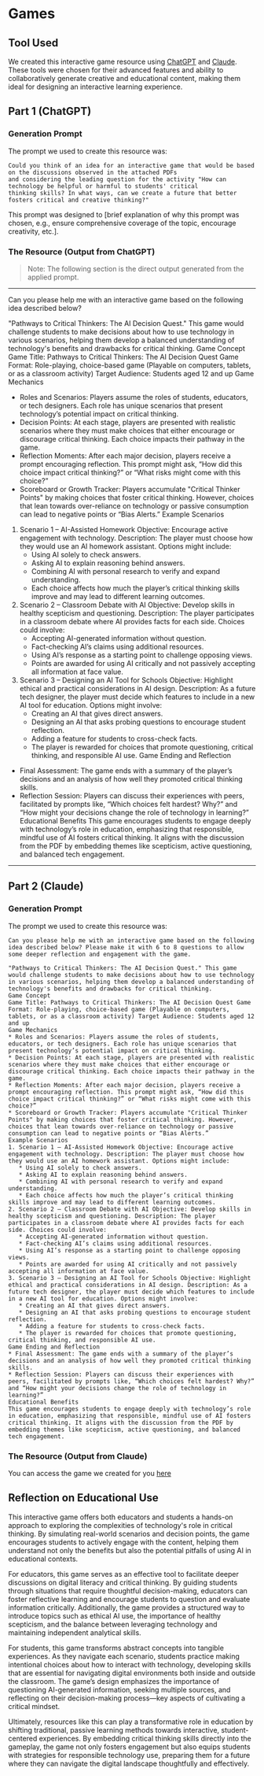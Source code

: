 # Games

## Tool Used
We created this interactive game resource using [ChatGPT](https://chat.openai.com/) and [Claude](https://www.anthropic.com/index/claude). These tools were chosen for their advanced features and ability to collaboratively generate creative and educational content, making them ideal for designing an interactive learning experience.

## Part 1 (ChatGPT)

### Generation Prompt
The prompt we used to create this resource was:

```
Could you think of an idea for an interactive game that would be based on the discussions observed in the attached PDFs 
and considering the leading question for the activity "How can technology be helpful or harmful to students' critical 
thinking skills? In what ways, can we create a future that better fosters critical and creative thinking?" 
```

This prompt was designed to [brief explanation of why this prompt was chosen, e.g., ensure comprehensive coverage of the topic, encourage creativity, etc.].

### The Resource (Output from ChatGPT)

> Note:
> The following section is the direct output generated from the applied prompt. 
---
Can you please help me with an interactive game based on the following idea described below?

"Pathways to Critical Thinkers: The AI Decision Quest." This game would challenge students to make decisions about how to use technology in various scenarios, helping them develop a balanced understanding of technology's benefits and drawbacks for critical thinking.
Game Concept
Game Title: Pathways to Critical Thinkers: The AI Decision Quest Game Format: Role-playing, choice-based game (Playable on computers, tablets, or as a classroom activity) Target Audience: Students aged 12 and up
Game Mechanics
* Roles and Scenarios: Players assume the roles of students, educators, or tech designers. Each role has unique scenarios that present technology’s potential impact on critical thinking.
* Decision Points: At each stage, players are presented with realistic scenarios where they must make choices that either encourage or discourage critical thinking. Each choice impacts their pathway in the game.
* Reflection Moments: After each major decision, players receive a prompt encouraging reflection. This prompt might ask, “How did this choice impact critical thinking?” or “What risks might come with this choice?”
* Scoreboard or Growth Tracker: Players accumulate "Critical Thinker Points" by making choices that foster critical thinking. However, choices that lean towards over-reliance on technology or passive consumption can lead to negative points or “Bias Alerts.”
Example Scenarios
1. Scenario 1 – AI-Assisted Homework Objective: Encourage active engagement with technology. Description: The player must choose how they would use an AI homework assistant. Options might include:
   * Using AI solely to check answers.
   * Asking AI to explain reasoning behind answers.
   * Combining AI with personal research to verify and expand understanding.
   * Each choice affects how much the player’s critical thinking skills improve and may lead to different learning outcomes.
2. Scenario 2 – Classroom Debate with AI Objective: Develop skills in healthy scepticism and questioning. Description: The player participates in a classroom debate where AI provides facts for each side. Choices could involve:
   * Accepting AI-generated information without question.
   * Fact-checking AI’s claims using additional resources.
   * Using AI’s response as a starting point to challenge opposing views.
   * Points are awarded for using AI critically and not passively accepting all information at face value.
3. Scenario 3 – Designing an AI Tool for Schools Objective: Highlight ethical and practical considerations in AI design. Description: As a future tech designer, the player must decide which features to include in a new AI tool for education. Options might involve:
   * Creating an AI that gives direct answers.
   * Designing an AI that asks probing questions to encourage student reflection.
   * Adding a feature for students to cross-check facts.
   * The player is rewarded for choices that promote questioning, critical thinking, and responsible AI use.
Game Ending and Reflection
* Final Assessment: The game ends with a summary of the player’s decisions and an analysis of how well they promoted critical thinking skills.
* Reflection Session: Players can discuss their experiences with peers, facilitated by prompts like, “Which choices felt hardest? Why?” and “How might your decisions change the role of technology in learning?”
Educational Benefits
This game encourages students to engage deeply with technology’s role in education, emphasizing that responsible, mindful use of AI fosters critical thinking. It aligns with the discussion from the PDF by embedding themes like scepticism, active questioning, and balanced tech engagement.

---

## Part 2 (Claude)

### Generation Prompt
The prompt we used to create this resource was:

```
Can you please help me with an interactive game based on the following idea described below? Please make it with 6 to 8 questions to allow some deeper reflection and engagement with the game.

"Pathways to Critical Thinkers: The AI Decision Quest." This game would challenge students to make decisions about how to use technology in various scenarios, helping them develop a balanced understanding of technology's benefits and drawbacks for critical thinking.
Game Concept
Game Title: Pathways to Critical Thinkers: The AI Decision Quest Game Format: Role-playing, choice-based game (Playable on computers, tablets, or as a classroom activity) Target Audience: Students aged 12 and up
Game Mechanics
* Roles and Scenarios: Players assume the roles of students, educators, or tech designers. Each role has unique scenarios that present technology’s potential impact on critical thinking.
* Decision Points: At each stage, players are presented with realistic scenarios where they must make choices that either encourage or discourage critical thinking. Each choice impacts their pathway in the game.
* Reflection Moments: After each major decision, players receive a prompt encouraging reflection. This prompt might ask, “How did this choice impact critical thinking?” or “What risks might come with this choice?”
* Scoreboard or Growth Tracker: Players accumulate "Critical Thinker Points" by making choices that foster critical thinking. However, choices that lean towards over-reliance on technology or passive consumption can lead to negative points or “Bias Alerts.”
Example Scenarios
1. Scenario 1 – AI-Assisted Homework Objective: Encourage active engagement with technology. Description: The player must choose how they would use an AI homework assistant. Options might include:
   * Using AI solely to check answers.
   * Asking AI to explain reasoning behind answers.
   * Combining AI with personal research to verify and expand understanding.
   * Each choice affects how much the player’s critical thinking skills improve and may lead to different learning outcomes.
2. Scenario 2 – Classroom Debate with AI Objective: Develop skills in healthy scepticism and questioning. Description: The player participates in a classroom debate where AI provides facts for each side. Choices could involve:
   * Accepting AI-generated information without question.
   * Fact-checking AI’s claims using additional resources.
   * Using AI’s response as a starting point to challenge opposing views.
   * Points are awarded for using AI critically and not passively accepting all information at face value.
3. Scenario 3 – Designing an AI Tool for Schools Objective: Highlight ethical and practical considerations in AI design. Description: As a future tech designer, the player must decide which features to include in a new AI tool for education. Options might involve:
   * Creating an AI that gives direct answers.
   * Designing an AI that asks probing questions to encourage student reflection.
   * Adding a feature for students to cross-check facts.
   * The player is rewarded for choices that promote questioning, critical thinking, and responsible AI use.
Game Ending and Reflection
* Final Assessment: The game ends with a summary of the player’s decisions and an analysis of how well they promoted critical thinking skills.
* Reflection Session: Players can discuss their experiences with peers, facilitated by prompts like, “Which choices felt hardest? Why?” and “How might your decisions change the role of technology in learning?”
Educational Benefits
This game encourages students to engage deeply with technology’s role in education, emphasizing that responsible, mindful use of AI fosters critical thinking. It aligns with the discussion from the PDF by embedding themes like scepticism, active questioning, and balanced tech engagement.
```


### The Resource (Output from Claude)

You can access the game we created for you [here](https://claude.site/artifacts/0047ab93-f3ab-4d50-b27d-0f26b8c6a754)

## Reflection on Educational Use
This interactive game offers both educators and students a hands-on approach to exploring the complexities of technology's role in critical thinking. By simulating real-world scenarios and decision points, the game encourages students to actively engage with the content, helping them understand not only the benefits but also the potential pitfalls of using AI in educational contexts.

For educators, this game serves as an effective tool to facilitate deeper discussions on digital literacy and critical thinking. By guiding students through situations that require thoughtful decision-making, educators can foster reflective learning and encourage students to question and evaluate information critically. Additionally, the game provides a structured way to introduce topics such as ethical AI use, the importance of healthy scepticism, and the balance between leveraging technology and maintaining independent analytical skills.

For students, this game transforms abstract concepts into tangible experiences. As they navigate each scenario, students practice making intentional choices about how to interact with technology, developing skills that are essential for navigating digital environments both inside and outside the classroom. The game’s design emphasizes the importance of questioning AI-generated information, seeking multiple sources, and reflecting on their decision-making process—key aspects of cultivating a critical mindset.

Ultimately, resources like this can play a transformative role in education by shifting traditional, passive learning methods towards interactive, student-centered experiences. By embedding critical thinking skills directly into the gameplay, the game not only fosters engagement but also equips students with strategies for responsible technology use, preparing them for a future where they can navigate the digital landscape thoughtfully and effectively.
